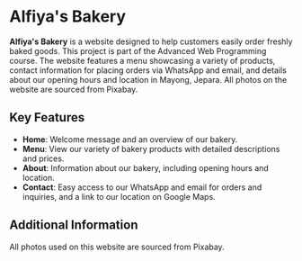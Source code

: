 # Alfiya's Bakery

**Alfiya's Bakery** is a website designed to help customers easily order freshly baked goods. This project is part of the Advanced Web Programming course. The website features a menu showcasing a variety of products, contact information for placing orders via WhatsApp and email, and details about our opening hours and location in Mayong, Jepara. All photos on the website are sourced from Pixabay.

## Key Features
- **Home**: Welcome message and an overview of our bakery.
- **Menu**: View our variety of bakery products with detailed descriptions and prices.
- **About**: Information about our bakery, including opening hours and location.
- **Contact**: Easy access to our WhatsApp and email for orders and inquiries, and a link to our location on Google Maps.

## Additional Information
All photos used on this website are sourced from Pixabay.

